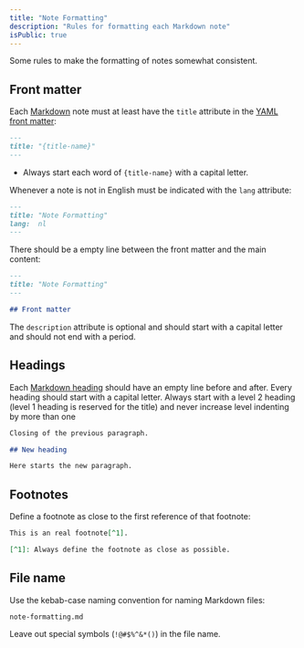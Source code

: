 ```yaml
---
title: "Note Formatting"
description: "Rules for formatting each Markdown note"
isPublic: true
---
```


Some rules to make the formatting of notes somewhat consistent.

## Front matter

Each [Markdown](markdown) note must at least have the `title` attribute in the
[YAML front matter](yaml-front-matter):

```md
---
title: "{title-name}"
---
```

* Always start each word of `{title-name}` with a capital letter.

Whenever a note is not in English must be indicated with the `lang` attribute:

```md
---
title: "Note Formatting"
lang:  nl
---
```

There should be a empty line between the front matter and the main content:

```md
---
title: "Note Formatting"
---

## Front matter
```

The `description` attribute is optional and should start with a capital letter
and should not end with a period.

## Headings

Each [Markdown heading](markdown#headings) should have an empty line before and
after. Every heading should start with a capital letter. Always start with a
level 2 heading (level 1 heading is reserved for the title) and never increase
level indenting by more than one

```md
Closing of the previous paragraph.

## New heading

Here starts the new paragraph.
```

## Footnotes

Define a footnote as close to the first reference of that footnote:

```md
This is an real footnote[^1].

[^1]: Always define the footnote as close as possible.
```

## File name

Use the kebab-case naming convention for naming Markdown files:

```
note-formatting.md
```

Leave out special symbols (`!@#$%^&*()`) in the file name.
